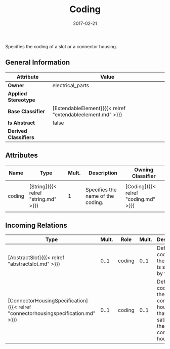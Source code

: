 ﻿---
title: Coding
toc: false
type: specs
date: "2017-02-21"
draft: false
specification: VEC
version: 1.1.3
documentType: "Recommendation"
elementType: Class
classes:
  - Coding
menu_name: vec-1.1.3
---
<p> Specifies the coding of a slot or a connector housing.      </p>

## General Information

| Attribute               | Value |
|-------------------------|-------|
| **Owner**               | electrical_parts |
| **Applied Stereotype**  |   |
| **Base Classifier**     | [ExtendableElement]({{< relref "extendableelement.md" >}})<br/>  |
| **Is Abstract**         | false |
| **Derived Classifiers** |   |

## Attributes
|  Name  |  Type  |  Mult.  |  Description  |  Owning Classifier  |
|--------|--------|---------|---------------|--------------|
|coding | [String]({{< relref "string.md" >}}) | 1 | <p> Specifies the name of the coding.      </p> | [Coding]({{< relref "coding.md" >}}) |

##  Incoming Relations
|    Type  |   Mult.  |   Role    |   Mult.   |   Description  |
|----------|----------|-----------|-----------|----------------|
| [AbstractSlot]({{< relref "abstractslot.md" >}}) | 0..1 | coding | 0..1 | Defines coding of the slot that is satisfied by the Slot. |
| [ConnectorHousingSpecification]({{< relref "connectorhousingspecification.md" >}}) | 0..1 | coding | 0..1 | Defines coding of the connector housing that is satisfied by the connector housing. |
